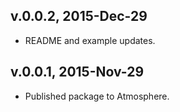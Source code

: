 ## v.0.0.2, 2015-Dec-29
* README and example updates.

## v.0.0.1, 2015-Nov-29
* Published package to Atmosphere.
